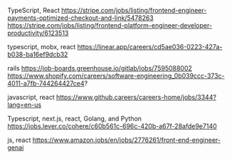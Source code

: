 TypeScript, React
https://stripe.com/jobs/listing/frontend-engineer-payments-optimized-checkout-and-link/5478263
https://stripe.com/jobs/listing/frontend-platform-engineer-developer-productivity/6123513

typescript, mobx, react
https://linear.app/careers/cd5ae036-0223-427a-b038-ba16ef9dcb32


rails
https://job-boards.greenhouse.io/gitlab/jobs/7595088002
https://www.shopify.com/careers/software-engineering_0b039ccc-373c-4011-a7fb-744264427ce4?

javascript, react
https://www.github.careers/careers-home/jobs/3344?lang=en-us

Typescript, next.js, react, Golang, and Python
https://jobs.lever.co/cohere/c60b561c-696c-420b-a67f-28afde9e7140

js, react
https://www.amazon.jobs/en/jobs/2776261/front-end-engineer-genai